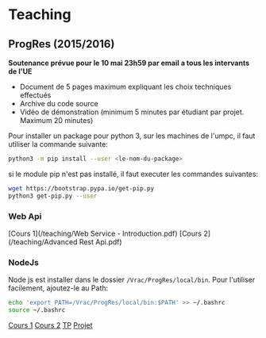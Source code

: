 Teaching
========
 

ProgRes (2015/2016)
--------

**Soutenance prévue pour le 10 mai 23h59 par email  a tous les intervants de l'UE**
 - Document de 5 pages maximum expliquant les choix techniques effectués
 - Archive du code source
 - Vidéo de démonstration (minimum 5 minutes par étudiant par projet. Maximum 20 minutes)

Pour installer un package pour python 3, sur les machines de l'umpc, il faut utiliser la commande suivante:

```bash
python3 -m pip install --user <le-nom-du-package>
```
si le module pip n'est pas installé, il faut executer les commandes suivantes:

```bash
wget https://bootstrap.pypa.io/get-pip.py
python3 get-pip.py --user
```

### Web Api

[Cours 1](/teaching/Web Service - Introduction.pdf)
[Cours 2](/teaching/Advanced Rest Api.pdf)


### NodeJs

Node js est installer dans le dossier `/Vrac/ProgRes/local/bin`. Pour l'utiliser facilement, ajoutez-le au Path:

```bash
echo 'export PATH=/Vrac/ProgRes/local/bin:$PATH' >> ~/.bashrc
source ~/.bashrc
```

[Cours 1](/teaching/introduction-to-js-and-nodejs.pdf)
[Cours 2](/teaching/real-time-networking-game-with-nodejs.pdf)
[TP](/teaching/TP-Nodejs.pdf)
[Projet](/teaching/NodeJS-projet.pdf)
